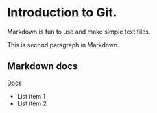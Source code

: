 # Introduction to Git.

Markdown is fun to use and make simple text files.

This is second paragraph in Markdown.

## Markdown docs

[Docs](http://daringfireball.net/projects/markdown/syntax)

- List item 1
- List item 2

